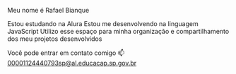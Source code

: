 Meu nome é Rafael Bianque

Estou estudando na Alura
Estou me desenvolvendo na linguagem JavaScript
Utilizo esse espaço para minha organização e compartilhamento dos meu projetos desenvolvidos

Você pode entrar em contato comigo 📫
00001124440793sp@al.educacap.sp.gov.br

